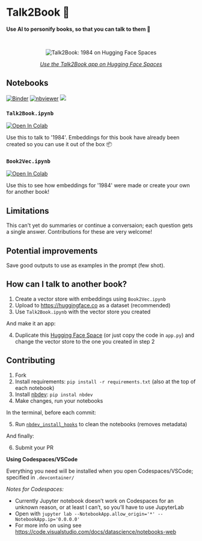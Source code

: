 # Talk2Book 📖

**Use AI to personify books, so that you can talk to them 🙊**

<br>
<figure>
    <p align="center">
        <img src="https://user-images.githubusercontent.com/29989939/224299898-7a29bdf4-3449-4d7f-bf29-568631ec3da7.png" alt="Talk2Book: 1984 on Hugging Face Spaces">
    </p>
    <figcaption>
        <p align="center">
            <a href="https://huggingface.co/spaces/calmgoose/Talk2Book-1984"> <i> Use the Talk2Book app on Hugging Face Spaces </i> </a>
        </p>
    </figcaption>
</figure>




## Notebooks
[![Binder](https://mybinder.org/badge_logo.svg)](https://mybinder.org/v2/gh/batmanscode/Talk2Book/HEAD)
[![nbviewer](https://raw.githubusercontent.com/jupyter/design/master/logos/Badges/nbviewer_badge.svg)](https://nbviewer.org/github/batmanscode/Talk2Book/tree/main/)
[<img src="https://deepnote.com/buttons/launch-in-deepnote-small.svg">](https://deepnote.com/launch?url=https%3A%2F%2Fgithub.com%2Fbatmanscode%2FTalk2Book)

### `Talk2Book.ipynb`

<a target="_blank" href="https://colab.research.google.com/github/batmanscode/Talk2Book/blob/main/Talk2Book.ipynb">
  <img src="https://colab.research.google.com/assets/colab-badge.svg" alt="Open In Colab"/>
</a>

Use this to talk to '1984'. Embeddings for this book have already been created so you can use it out of the box 📦

### `Book2Vec.ipynb`

<a target="_blank" href="https://colab.research.google.com/github/batmanscode/Talk2Book/blob/main/Book2Vec.ipynb">
  <img src="https://colab.research.google.com/assets/colab-badge.svg" alt="Open In Colab"/>
</a>

Use this to see how embeddings for '1984' were made or create your own for another book!

## Limitations
This can't yet do summaries or continue a conversaion; each question gets a single answer. Contributions for these are very welcome!

## Potential improvements
Save good outputs to use as examples in the prompt (few shot).

## How can I talk to another book?
1. Create a vector store with embeddings using `Book2Vec.ipynb`
2. Upload to https://huggingface.co as a dataset (recommended)
3. Use `Talk2Book.ipynb` with the vector store you created

And make it an app:

4. Duplicate this [Hugging Face Space](https://huggingface.co/spaces/calmgoose/Talk2Book) (or just copy the code in `app.py`) and change the vector store to the one you created in step 2

## Contributing
1. Fork
2. Install requirements: `pip install -r requirements.txt` (also at the top of each notebook)
3. Install [nbdev](https://nbdev.fast.ai/tutorials/tutorial.html): `pip instal nbdev`
4. Make changes, run your notebooks

In the terminal, before each commit:

5. Run [`nbdev_install_hooks`](https://nbdev.fast.ai/tutorials/tutorial.html#install-hooks-for-git-friendly-notebooks) to clean the notebooks (removes metadata)

And finally:

6. Submit your PR


**Using Codespaces/VSCode**

Everything you need will be installed when you open Codespaces/VSCode; specified in `.devcontainer/`

*Notes for Codespaces:*

- Currently Jupyter notebook doesn’t work on Codespaces for an unknown reason, or at least I can’t, so you’ll have to use JupyterLab
- Open with `jupyter lab --NotebookApp.allow_origin='*' --NotebookApp.ip='0.0.0.0'`
- For more info on using see https://code.visualstudio.com/docs/datascience/notebooks-web
